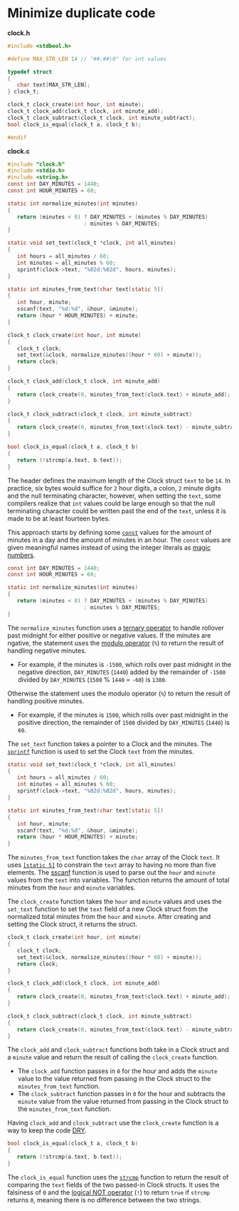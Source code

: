 # Minimize duplicate code

**clock.h**

```c
#include <stdbool.h>

#define MAX_STR_LEN 14 // "##:##\0" for int values

typedef struct
{
   char text[MAX_STR_LEN];
} clock_t;

clock_t clock_create(int hour, int minute);
clock_t clock_add(clock_t clock, int minute_add);
clock_t clock_subtract(clock_t clock, int minute_subtract);
bool clock_is_equal(clock_t a, clock_t b);

#endif
```

**clock.c**

```c
#include "clock.h"
#include <stdio.h>
#include <string.h>
const int DAY_MINUTES = 1440;
const int HOUR_MINUTES = 60;

static int normalize_minutes(int minutes)
{
   return (minutes < 0) ? DAY_MINUTES + (minutes % DAY_MINUTES)
                        : minutes % DAY_MINUTES;
}

static void set_text(clock_t *clock, int all_minutes)
{
   int hours = all_minutes / 60;
   int minutes = all_minutes % 60;
   sprintf(clock->text, "%02d:%02d", hours, minutes);
}

static int minutes_from_text(char text[static 5])
{
   int hour, minute;
   sscanf(text, "%d:%d", &hour, &minute);
   return (hour * HOUR_MINUTES) + minute;
}

clock_t clock_create(int hour, int minute)
{
   clock_t clock;
   set_text(&clock, normalize_minutes((hour * 60) + minute));
   return clock;
}

clock_t clock_add(clock_t clock, int minute_add)
{
   return clock_create(0, minutes_from_text(clock.text) + minute_add);
}

clock_t clock_subtract(clock_t clock, int minute_subtract)
{
   return clock_create(0, minutes_from_text(clock.text) - minute_subtract);
}

bool clock_is_equal(clock_t a, clock_t b)
{
   return (!strcmp(a.text, b.text));
}
```

The header defines the maximum length of the Clock struct `text` to be `14`.
In practice, six bytes would suffice for `2` hour digits, a colon, `2` minute digits and the null terminating character,
however, when setting the `text`, some compilers realize that `int` values could be large enough so that the null terminating character
could be written past the end of the `text`, unless it is made to be at least fourteen bytes.

This approach starts by defining some [`const`][const] values for the amount of minutes in a day and the amount of minutes in an hour.
The `const` values are given meaningful names instead of using the integer literals as [magic numbers][magic-numbers].

```c
const int DAY_MINUTES = 1440;
const int HOUR_MINUTES = 60;

static int normalize_minutes(int minutes)
{
   return (minutes < 0) ? DAY_MINUTES + (minutes % DAY_MINUTES)
                        : minutes % DAY_MINUTES;
}
```

The `normalize_minutes` function uses a [ternary operator][ternary] to handle rollover past midnight for either positive or negative values.
If the minutes are ngative, the statement uses the [modulo operator][modulo-operator] (`%`) to return the result of handling negative minutes.

- For example, if the minutes is `-1500`, which rolls over past midnight in the negative direction, `DAY_MINUTES` (`1440`) added by
the remainder of `-1500` divided by `DAY_MINUTES` (`1500` % `1440` = `-60`) is `1380`.

Otherwise the statement uses the modulo operator (`%`) to return the result of handling positive minutes.

- For example, if the minutes is `1500`, which rolls over past midnight in the positive direction, the remainder of `1500`
divided by `DAY_MINUTES` (`1440`)  is `60`.

The `set_text` function takes a pointer to a Clock and the minutes.
The [`sprintf`][sprintf] function is used to set the Clock `text`  from the minutes.

```c
static void set_text(clock_t *clock, int all_minutes)
{
   int hours = all_minutes / 60;
   int minutes = all_minutes % 60;
   sprintf(clock->text, "%02d:%02d", hours, minutes);
}

static int minutes_from_text(char text[static 5])
{
   int hour, minute;
   sscanf(text, "%d:%d", &hour, &minute);
   return (hour * HOUR_MINUTES) + minute;
}
```

The `minutes_from_text` function takes the `char` array of the Clock `text`.
It uses [`[static 5]`][static-5] to constrain the `text` array to having no more than five elements.
The [sscanf][sscanf] function is used to parse out the `hour` and `minute` values from the `text` into variables.
The function returns the amount of total minutes from the `hour` and `minute` variables.

The `clock_create` function takes the `hour` and `minute` values and uses the `set_text` function to set the `text` field
of a new Clock struct from the normalized total minutes from the `hour` and `minute`.
After creating and setting the Clock struct, it returns the struct.

```c
clock_t clock_create(int hour, int minute)
{
   clock_t clock;
   set_text(&clock, normalize_minutes((hour * 60) + minute));
   return clock;
}

clock_t clock_add(clock_t clock, int minute_add)
{
   return clock_create(0, minutes_from_text(clock.text) + minute_add);
}

clock_t clock_subtract(clock_t clock, int minute_subtract)
{
   return clock_create(0, minutes_from_text(clock.text) - minute_subtract);
}
```

The `clock_add` and `clock_subtract` functions both take in a Clock struct and a `minute` value and return the result of calling the `clock_create` function.

- The `clock_add` function passes in `0` for the hour and adds the `minute` value to the value returned from passing in the Clock struct
to the `minutes_from_text` function.
- The `clock_subtract` function passes in `0` for the hour and subtracts the `minute` value from the value returned from passing in the Clock struct
to the `minutes_from_text` function.

Having `clock_add` and `clock_subtract` use the `clock_create` function is a way to keep the code [DRY][DRY].

```c
bool clock_is_equal(clock_t a, clock_t b)
{
   return (!strcmp(a.text, b.text));
}
```
The `clock_is_equal` function uses the [`strcmp`][strcmp] function to return the result of comparing the `text` fields of the two passed-in Clock structs.
It uses the falsiness of `0` and the [logical NOT operator][logical-not] (`!`) to return `true` if `strcmp` returns `0`, meaning there is no difference
between the two strings.

[magic-numbers]: https://en.wikipedia.org/wiki/Magic_number_(programming)
[const]: https://www.geeksforgeeks.org/const-qualifier-in-c/
[ternary]: https://www.geeksforgeeks.org/conditional-or-ternary-operator-in-c-c/
[modulo-operator]: https://www.geeksforgeeks.org/modulo-operator-in-c-cpp-with-examples/
[static-5]: https://stackoverflow.com/questions/3430315/what-is-the-purpose-of-static-keyword-in-array-parameter-of-function-like-char
[sprintf]: https://www.tutorialspoint.com/c_standard_library/c_function_sprintf.htm
[sscanf]: https://www.tutorialspoint.com/c_standard_library/c_function_sscanf.htm
[strcmp]: https://www.geeksforgeeks.org/strcmp-in-c/
[DRY]: https://en.wikipedia.org/wiki/Don%27t_repeat_yourself
[logical-not]: https://www.geeksforgeeks.org/logical-not-operator-in-c-with-examples/
